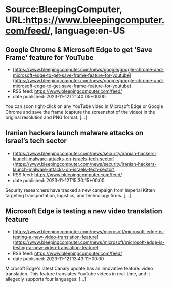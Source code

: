 # Source:BleepingComputer, URL:https://www.bleepingcomputer.com/feed/, language:en-US

## Google Chrome & Microsoft Edge to get 'Save Frame' feature for YouTube
 - [https://www.bleepingcomputer.com/news/google/google-chrome-and-microsoft-edge-to-get-save-frame-feature-for-youtube](https://www.bleepingcomputer.com/news/google/google-chrome-and-microsoft-edge-to-get-save-frame-feature-for-youtube)
 - RSS feed: https://www.bleepingcomputer.com/feed/
 - date published: 2023-11-12T21:40:05+00:00

You can soon right-click on any YouTube video in Microsoft Edge or Google Chrome and save the frame (capture the screenshot of the video) in the original resolution and PNG format. [...]

## Iranian hackers launch malware attacks on Israel’s tech sector
 - [https://www.bleepingcomputer.com/news/security/iranian-hackers-launch-malware-attacks-on-israels-tech-sector](https://www.bleepingcomputer.com/news/security/iranian-hackers-launch-malware-attacks-on-israels-tech-sector)
 - RSS feed: https://www.bleepingcomputer.com/feed/
 - date published: 2023-11-12T15:30:15+00:00

Security researchers have tracked a new campaign from Imperial Kitten targeting transportation, logistics, and technology firms. [...]

## Microsoft Edge is testing a new video translation feature
 - [https://www.bleepingcomputer.com/news/microsoft/microsoft-edge-is-testing-a-new-video-translation-feature](https://www.bleepingcomputer.com/news/microsoft/microsoft-edge-is-testing-a-new-video-translation-feature)
 - RSS feed: https://www.bleepingcomputer.com/feed/
 - date published: 2023-11-12T13:43:11+00:00

Microsoft Edge's latest Canary update has an innovative feature: video translation. This feature translates YouTube videos in real-time, and it allegedly supports four languages. [...]

